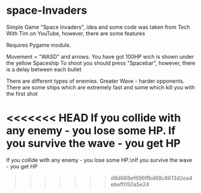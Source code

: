 # space-Invaders
Simple Game "Space Invaders", idea and some code was taken from Tech With Tim on YouTube, however, there are some features

Requires Pygame module.


Movement = "WASD" and arrows. You have got 100HP wich is shown under the yellow Spaceship
To shoot you should press "Spacebar", however, there is a delay between each bullet

There are different types of enemies. Greater Wave - harder opponents.
There are some ships which are extremely fast and some which kill you with the first shot

<<<<<<< HEAD
If you collide with any enemy - you lose some HP.
If you survive the wave - you get HP
=======
If you collide with any enemy - you lose some HP.\nIf you survive the wave - you get HP
>>>>>>> d8d688ef696ffbd68c8613d2ea4ebeff050a5e24
